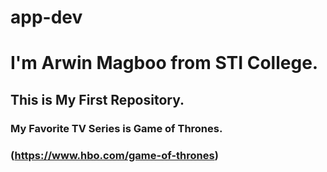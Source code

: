 # app-dev
# I'm Arwin Magboo from STI College.
## This is My First Repository.



### **My Favorite TV Series is Game of Thrones.**
### (https://www.hbo.com/game-of-thrones)

